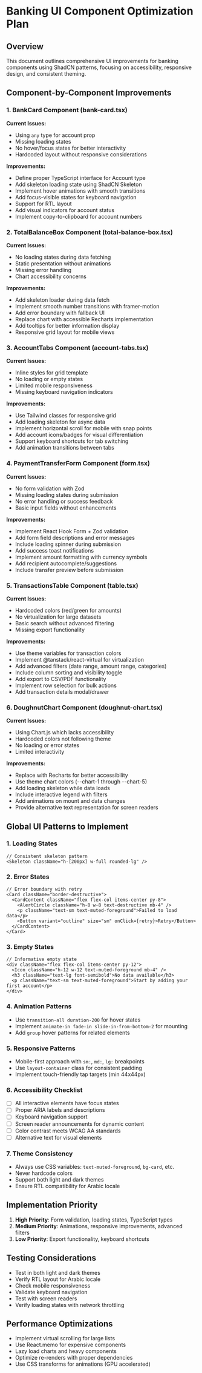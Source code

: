 # Banking UI Component Optimization Plan

## Overview
This document outlines comprehensive UI improvements for banking components using ShadCN patterns, focusing on accessibility, responsive design, and consistent theming.

## Component-by-Component Improvements

### 1. BankCard Component (bank-card.tsx)
**Current Issues:**
- Using `any` type for account prop
- Missing loading states
- No hover/focus states for better interactivity
- Hardcoded layout without responsive considerations

**Improvements:**
- Define proper TypeScript interface for Account type
- Add skeleton loading state using ShadCN Skeleton
- Implement hover animations with smooth transitions
- Add focus-visible states for keyboard navigation
- Support for RTL layout
- Add visual indicators for account status
- Implement copy-to-clipboard for account numbers

### 2. TotalBalanceBox Component (total-balance-box.tsx)
**Current Issues:**
- No loading states during data fetching
- Static presentation without animations
- Missing error handling
- Chart accessibility concerns

**Improvements:**
- Add skeleton loader during data fetch
- Implement smooth number transitions with framer-motion
- Add error boundary with fallback UI
- Replace chart with accessible Recharts implementation
- Add tooltips for better information display
- Responsive grid layout for mobile views

### 3. AccountTabs Component (account-tabs.tsx)
**Current Issues:**
- Inline styles for grid template
- No loading or empty states
- Limited mobile responsiveness
- Missing keyboard navigation indicators

**Improvements:**
- Use Tailwind classes for responsive grid
- Add loading skeleton for async data
- Implement horizontal scroll for mobile with snap points
- Add account icons/badges for visual differentiation
- Support keyboard shortcuts for tab switching
- Add animation transitions between tabs

### 4. PaymentTransferForm Component (form.tsx)
**Current Issues:**
- No form validation with Zod
- Missing loading states during submission
- No error handling or success feedback
- Basic input fields without enhancements

**Improvements:**
- Implement React Hook Form + Zod validation
- Add form field descriptions and error messages
- Include loading spinner during submission
- Add success toast notifications
- Implement amount formatting with currency symbols
- Add recipient autocomplete/suggestions
- Include transfer preview before submission

### 5. TransactionsTable Component (table.tsx)
**Current Issues:**
- Hardcoded colors (red/green for amounts)
- No virtualization for large datasets
- Basic search without advanced filtering
- Missing export functionality

**Improvements:**
- Use theme variables for transaction colors
- Implement @tanstack/react-virtual for virtualization
- Add advanced filters (date range, amount range, categories)
- Include column sorting and visibility toggle
- Add export to CSV/PDF functionality
- Implement row selection for bulk actions
- Add transaction details modal/drawer

### 6. DoughnutChart Component (doughnut-chart.tsx)
**Current Issues:**
- Using Chart.js which lacks accessibility
- Hardcoded colors not following theme
- No loading or error states
- Limited interactivity

**Improvements:**
- Replace with Recharts for better accessibility
- Use theme chart colors (--chart-1 through --chart-5)
- Add loading skeleton while data loads
- Include interactive legend with filters
- Add animations on mount and data changes
- Provide alternative text representation for screen readers

## Global UI Patterns to Implement

### 1. Loading States
```tsx
// Consistent skeleton pattern
<Skeleton className="h-[200px] w-full rounded-lg" />
```

### 2. Error States
```tsx
// Error boundary with retry
<Card className="border-destructive">
  <CardContent className="flex flex-col items-center py-8">
    <AlertCircle className="h-8 w-8 text-destructive mb-4" />
    <p className="text-sm text-muted-foreground">Failed to load data</p>
    <Button variant="outline" size="sm" onClick={retry}>Retry</Button>
  </CardContent>
</Card>
```

### 3. Empty States
```tsx
// Informative empty state
<div className="flex flex-col items-center py-12">
  <Icon className="h-12 w-12 text-muted-foreground mb-4" />
  <h3 className="text-lg font-semibold">No data available</h3>
  <p className="text-sm text-muted-foreground">Start by adding your first account</p>
</div>
```

### 4. Animation Patterns
- Use `transition-all duration-200` for hover states
- Implement `animate-in fade-in slide-in-from-bottom-2` for mounting
- Add `group` hover patterns for related elements

### 5. Responsive Patterns
- Mobile-first approach with `sm:`, `md:`, `lg:` breakpoints
- Use `layout-container` class for consistent padding
- Implement touch-friendly tap targets (min 44x44px)

### 6. Accessibility Checklist
- [ ] All interactive elements have focus states
- [ ] Proper ARIA labels and descriptions
- [ ] Keyboard navigation support
- [ ] Screen reader announcements for dynamic content
- [ ] Color contrast meets WCAG AA standards
- [ ] Alternative text for visual elements

### 7. Theme Consistency
- Always use CSS variables: `text-muted-foreground`, `bg-card`, etc.
- Never hardcode colors
- Support both light and dark themes
- Ensure RTL compatibility for Arabic locale

## Implementation Priority
1. **High Priority**: Form validation, loading states, TypeScript types
2. **Medium Priority**: Animations, responsive improvements, advanced filters
3. **Low Priority**: Export functionality, keyboard shortcuts

## Testing Considerations
- Test in both light and dark themes
- Verify RTL layout for Arabic locale
- Check mobile responsiveness
- Validate keyboard navigation
- Test with screen readers
- Verify loading states with network throttling

## Performance Optimizations
- Implement virtual scrolling for large lists
- Use React.memo for expensive components
- Lazy load charts and heavy components
- Optimize re-renders with proper dependencies
- Use CSS transforms for animations (GPU accelerated)